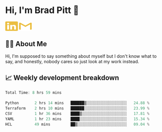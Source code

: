 # Hi, I'm Brad Pitt 👋


<a href="https://www.linkedin.com/in/mathias-mauraisin/" target="blank"><img align="center" src="./icons/linkedin.svg" alt="https://www.linkedin.com/in/mathias-mauraisin/" height="30" width="40" /></a>
<a href="mailto:mathias.mauraisin.pro@gmail.com" target="blank"><img align="center" src="./icons/gmail.svg" alt="redrew" height="30" width="40" /></a>




<!-- ![snap](images/Snap_dark.png?raw=true) -->
<!-- ![snap](images/Snap_dark_bg.png?raw=true) -->


<!-- [![My Skills](https://skillicons.dev/icons?i=c,cpp,html,css,js,ts,)](https://skillicons.dev) -->

## 🙋‍♂️&nbsp;About Me

Hi, I'm supposed to say something about myself but I don't know what to say, and honestly, nobody cares so just look at my work instead.

## 📈&nbsp;Weekly development breakdown

<!-- [![mamaurai's 42 stats](https://badge42.vercel.app/api/v2/cl1l4qz93000609l4yixitcl4/stats?cursusId=21&coalitionId=45)](https://github.com/JaeSeoKim/badge42) -->





<!--START_SECTION:waka-->

```rust
Total Time: 8 hrs 59 mins

Python       2 hrs 14 mins   ██████▒░░░░░░░░░░░░░░░░░░   24.88 %
Terraform    2 hrs 10 mins   ██████░░░░░░░░░░░░░░░░░░░   23.99 %
CSV          1 hr 36 mins    ████▒░░░░░░░░░░░░░░░░░░░░   17.81 %
YAML         1 hr 23 mins    ████░░░░░░░░░░░░░░░░░░░░░   15.34 %
HCL          49 mins         ██▒░░░░░░░░░░░░░░░░░░░░░░   09.04 %
```

<!--END_SECTION:waka-->


